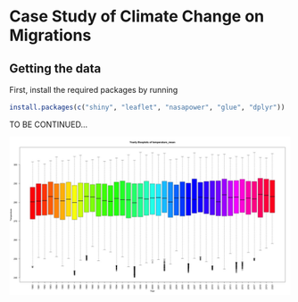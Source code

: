 # Case Study of Climate Change on Migrations

## Getting the data

First, install the required packages by running

``` r
install.packages(c("shiny", "leaflet", "nasapower", "glue", "dplyr"))
```

TO BE CONTINUED...

![](boxplot_mean.jpg)
